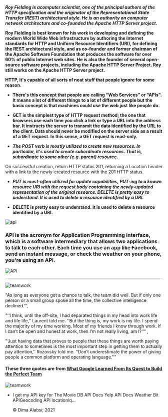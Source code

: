 



***Roy Fielding is acomputer scientist, one of the principal authors of the HTTP specification and the originator of the Representational State Transfer (REST) architectural style. He is an authority on computer network architecture and co-founded the Apache HTTP Server project.***


**Roy Fielding is best known for his work in developing and defining the modern World Wide Web infrastructure by authoring the Internet standards for HTTP and Uniform Resource Identifiers (URI), for defining the REST architectural style, and as co-founder and former chairman of the Apache Software Foundation that produces the software for over 60% of public Internet web sites. He is also the founder of several open-source software projects, including the Apache HTTP Server Project. Roy still works on the Apache HTTP Server project.**

**HTTP, it's capable of all sorts of neat stuff that people ignore for some reason.**




*  **There's this concept that people are calling “Web Services” or "APIs". It means a lot of different things to a lot of different people but the basic concept is that machines could use the web just like people do.**

* **GET is the simplest type of HTTP request method; the one that browsers use each time you click a link or type a URL into the address bar. It instructs the server to transmit the data identified by the URL to the client. Data should never be modified on the server side as a result of a GET request. In this sense, a GET request is read-only.**

* ***The POST verb is mostly utilized to create new resources. In particular, it's used to create subordinate resources. That is, subordinate to some other (e.g. parent) resource.***

On successful creation, return HTTP status 201, returning a Location header with a link to the newly-created resource with the 201 HTTP status.

*  ***PUT is most-often utilized for update capabilities, PUT-ing to a known resource URI with the request body containing the newly-updated representation of the original resource.
DELETE is pretty easy to understand. It is used to delete a resource identified by a URI.***

* **DELETE is pretty easy to understand. It is used to delete a resource identified by a URI.**


![api](https://www.astera.com/wp-content/uploads/2020/01/rest.png)
### API is the acronym for Application Programming Interface, which is a software intermediary that allows two applications to talk to each other. Each time you use an app like Facebook, send an instant message, or check the weather on your phone, you're using an API.

![API](https://www.altexsoft.com/media/2019/06/Screenshot_1.png)



---------------------------


![teamwork](https://d19ta9rijs3cxg.cloudfront.net/wp-content/uploads/2020/10/unnamed.png)

"As long as everyone got a chance to talk, the team did well. But if only one person or a small group spoke all the time, the collective intelligence declined.’",

"‘‘I think, until the off-site, I had separated things in my head into work life and life life,’’ Laurent told me. ‘‘But the thing is, my work is my life. I spend the majority of my time working. Most of my friends I know through work. If I can’t be open and honest at work, then I’m not really living, am I?’’" ,

"‘Just having data that proves to people that these things are worth paying attention to sometimes is the most important step in getting them to actually pay attention,’’ Rozovsky told me. ‘‘Don’t underestimate the power of giving people a common platform and operating language.’’"

#### These three quotes are from [**What Google Learned From Its Quest to Build the Perfect Team**](https://www.nytimes.com/2016/02/28/magazine/what-google-learned-from-its-quest-to-build-the-perfect-team.html)


![teamwork](https://www.mbaskool.com/2019_images/stories/mar_images/team-management.jpg)


* I get my API key for
The Movie DB API Docs
Yelp API Docs
Weather Bit APIGeocoding API
locationiq...






  &copy; Dima Alabsi; 2021 